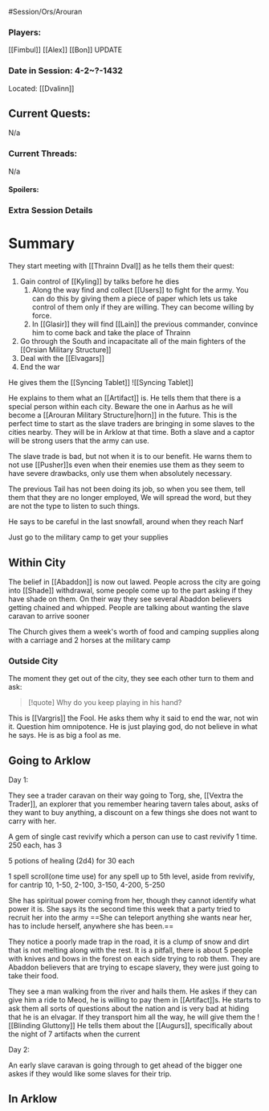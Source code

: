 #Session/Ors/Arouran 

### Players:
[[Fimbul]]
[[Alex]]
[[Bon]]
UPDATE
### Date in Session:  4-2~?-1432
Located: [[Dvalinn]]
## Current Quests: 
N/a
### Current Threads:
N/a
#### Spoilers:

### Extra Session Details


# Summary

They start meeting with [[Thrainn Dval]] as he tells them their quest:

1. Gain control of [[Kyling]] by talks before he dies 
	1. Along the way find and collect [[Users]] to fight for the army. You can do this by giving them a piece of paper which lets us take control of them only if they are willing. They can become willing by force. 
	2. In [[Glasir]] they will find [[Lain]] the previous commander, convince him to come back and take the place of Thrainn 
2. Go through the South and incapacitate all of the main fighters of the [[Orsian Military Structure]]
3. Deal with the [[Elvagars]]
4. End the war 

He gives them the [[Syncing Tablet]] 
![[Syncing Tablet]]

He explains to them what an [[Artifact]] is. 
He tells them that there is a special person within each city. Beware the one in Aarhus as he will become a [[Arouran Military Structure|horn]] in the future. 
This is the perfect time to start as the slave traders are bringing in some slaves to the cities nearby. They will be in Arklow at that time. Both a slave and a captor will be strong users that the army can use. 

The slave trade is bad, but not when it is to our benefit. 
He warns them to not use [[Pusher]]s even when their enemies use them as they seem to have severe drawbacks, only use them when absolutely necessary. 

The previous Tail has not been doing its job, so when you see them, tell them that they are no longer employed, We will spread the word, but they are not the type to listen to such things. 

He says to be careful in the last snowfall, around when they reach Narf 

Just go to the military camp to get your supplies 

## Within City 

The belief in [[Abaddon]] is now out lawed. People across the city are going into [[Shade]] withdrawal, some people come up to the part asking if they have shade on them. 
On their way they see several Abaddon believers getting chained and whipped. People are talking about wanting the slave caravan to arrive sooner 

The Church gives them a week's worth of food and camping supplies along with a carriage and 2 horses at the military camp 


### Outside City

The moment they get out of the city, they see each other turn to them and ask:

> [!quote] 
> Why do you keep playing in his hand?

This is [[Vargris]] the Fool. He asks them why it said to end the war, not win it. Question him omnipotence. He is just playing god, do not believe in what he says. He is as big a fool as me.


## Going to Arklow 

Day 1:

They see a trader caravan on their way going to Torg, she, [[Vextra the Trader]], an explorer that you remember hearing tavern tales about, asks of they want to buy anything, a discount on a few things she does not want to carry with her. 

A gem of single cast revivify which a person can use to cast revivify 1 time. 250 each, has 3

5 potions of healing (2d4) for 30 each

1 spell scroll(one time use) for any spell up to 5th level, aside from revivify, for cantrip 10, 1-50, 2-100, 3-150, 4-200, 5-250

She has spiritual power coming from her, though they cannot identify what power it is.
She says its the second time this week that a party tried to recruit her into the army 
==She can teleport anything she wants near her, has to include herself, anywhere she has been.==



They notice a poorly made trap in the road, it is a clump of snow and dirt that is not melting along with the rest. It is a pitfall, there is about 5 people with knives and bows in the forest on each side trying to rob them. They are Abaddon believers that are trying to escape slavery, they were just going to take their food. 


They see a man walking from the river and hails them. He askes if they can give him a ride to Meod, he is willing to pay them in [[Artifact]]s. He starts to ask them all sorts of questions about the nation and is very bad at hiding that he is an elvagar. If they transport him all the way, he will give them the ![[Blinding Gluttony]]
He tells them about the [[Augurs]], specifically about the night of 7 artifacts when the current 


Day 2:

An early slave caravan is going through to get ahead of the bigger one askes if they would like some slaves for their trip. 


## In Arklow 
